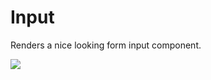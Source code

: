 # Input

Renders a nice looking form input component.

<div class="smartphone">
    <img src="media/input.png" />
</div>